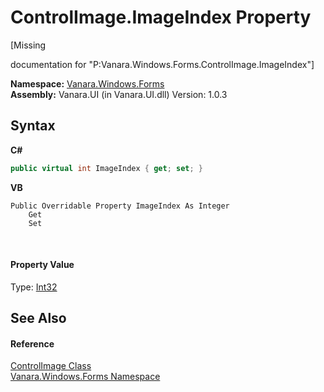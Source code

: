# ControlImage.ImageIndex Property 
 

\[Missing <summary> documentation for "P:Vanara.Windows.Forms.ControlImage.ImageIndex"\]

**Namespace:**&nbsp;<a href="c580cf52-4028-70db-28d0-f9b1abc03861">Vanara.Windows.Forms</a><br />**Assembly:**&nbsp;Vanara.UI (in Vanara.UI.dll) Version: 1.0.3

## Syntax

**C#**<br />
``` C#
public virtual int ImageIndex { get; set; }
```

**VB**<br />
``` VB
Public Overridable Property ImageIndex As Integer
	Get
	Set
```

<br />

#### Property Value
Type: <a href="http://msdn2.microsoft.com/en-us/library/td2s409d" target="_blank">Int32</a>

## See Also


#### Reference
<a href="8ea25f45-a7df-8ebe-0da6-731a69a68c0d">ControlImage Class</a><br /><a href="c580cf52-4028-70db-28d0-f9b1abc03861">Vanara.Windows.Forms Namespace</a><br />